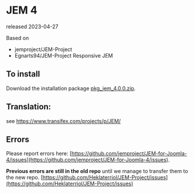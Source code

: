 # JEM 4
released 2023-04-27

Based on
- jemproject/JEM-Project
- Egnarts94/JEM-Project Responsive JEM

## To install
Download the installation package [pkg_jem_4.0.0.zip](https://raw.githubusercontent.com/jemproject/JEM-for-Joomla-4/main/pkg_jem_4.0.0.zip).    

## Translation:
see https://www.transifex.com/projects/p/JEM/

## Errors
Please report errors here: [https://github.com/jemproject/JEM-for-Joomla-4/issues](https://github.com/jemproject/JEM-for-Joomla-4/issues).

**Previous errors are still in the old repo**
until we manage to transfer them to the new repo.
[https://github.com/Heklaterriol/JEM-Project/issues](https://github.com/Heklaterriol/JEM-Project/issues)

